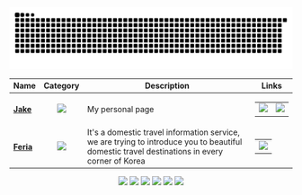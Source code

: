 <div align='center'>

![snake gif](https://github.com/iamhoonpark/iamhoonpark/blob/output/github-contribution-grid-snake.svg)

  | Name | Category | Description | Links |
  | --- | :---: | --- | --- |
  | <a href="https://iamhoonpark.github.io"><b>Jake</b></a> | ![](https://img.shields.io/badge/💻-%20Portfolio-informational?style=flat&logoColor=white&color=3498db) | My personal page | <table><tr><td> [![](https://img.shields.io/badge/-🌎-informational?style=flat&logoColor=black&color=white)](https://iamhoonpark.github.io) </td><td> [![](https://img.shields.io/badge/--informational?style=flat&logo=github&logoColor=black&color=white)](https://github.com/iamhoonpark/iamhoonpark.github.io) </td></tr></table> |
  | <a href="https://github.com/iamhoonpark/project-team-feria"><b>Feria</b></a> | ![](https://img.shields.io/badge/💻-%20Portfolio-informational?style=flat&logoColor=white&color=3498db) | It's a domestic travel information service, we are trying to introduce you to beautiful domestic travel destinations in every corner of Korea | <table><tr><td> [![](https://img.shields.io/badge/--informational?style=flat&logo=github&logoColor=black&color=white)](https://github.com/iamhoonpark/project-team-feria) </td></tr></table> |

<p>
  <img src="https://img.shields.io/badge/Sass-CA6598?style=flat-square&logo=Sass&logoColor=ffffff"/>
  <img src="https://img.shields.io/badge/JavaScript-F7DF1E?style=flat-square&logo=JavaScript&logoColor=black"/>
  <img src="https://img.shields.io/badge/React-61DAFB?style=flat-square&logo=React&logoColor=black"/>
  <img src="https://img.shields.io/badge/Java-007396?style=flat-square&logo=Java&logoColor=white"/>
  <img src="https://img.shields.io/badge/Spring-6DB33F?style=flat-square&logo=Spring&logoColor=white"/>
  <img src="https://img.shields.io/badge/Git-F05032?style=flat-square&logo=git&logoColor=white"/>  
</p>
</div>

<!--
  <img src="https://img.shields.io/badge/TypeScript-3178C6?style=flat-square&logo=TypeScript&logoColor=white"/>
  -->
